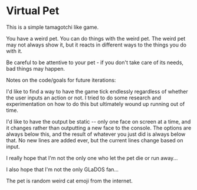 # Virtual Pet

This is a simple tamagotchi like game.  

You have a weird pet.  You can do things with the weird pet. The weird pet may not always show it, but it reacts in different ways to the things you do with it.  

Be careful to be attentive to your pet - if you don't take care of its needs, bad things may happen.




Notes on the code/goals for future iterations:

I'd like to find a way to have the game tick endlessly regardless of whether the user inputs an action or not.  I tried to do some research and experimentation on how to do this but ultimately wound up running out of time.  

I'd like to have the output be static -- only one face on screen at a time, and it changes rather than outputting a new face to the console.  The options are always below this, and the result of whatever you just did is always below that.  No new lines are added ever, but the current lines change based on input.  

I really hope that I'm not the only one who let the pet die or run away...

I also hope that I'm not the only GLaDOS fan...

The pet is random weird cat emoji from the internet. 


